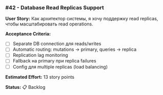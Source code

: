 ### #42 - Database Read Replicas Support

**User Story:**
Как архитектор системы, я хочу поддержку read replicas, чтобы масштабировать read operations.

**Acceptance Criteria:**
- [ ] Separate DB connection для reads/writes
- [ ] Automatic routing: mutations → primary, queries → replica
- [ ] Replication lag monitoring
- [ ] Fallback на primary при replica failures
- [ ] Config для multiple replicas (load balancing)

**Estimated Effort:** 13 story points

**Status:** 📋 Backlog